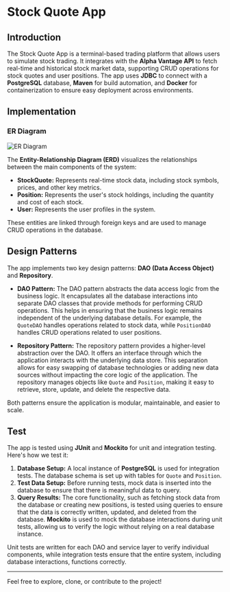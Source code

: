 # Stock Quote App

## Introduction
The Stock Quote App is a terminal-based trading platform that allows users to simulate stock trading. It integrates with the **Alpha Vantage API** to fetch real-time and historical stock market data, supporting CRUD operations for stock quotes and user positions. The app uses **JDBC** to connect with a **PostgreSQL** database, **Maven** for build automation, and **Docker** for containerization to ensure easy deployment across environments.

## Implementation

### ER Diagram
![ER Diagram](./assets/er-diagram.png)

The **Entity-Relationship Diagram (ERD)** visualizes the relationships between the main components of the system:

- **StockQuote:** Represents real-time stock data, including stock symbols, prices, and other key metrics.
- **Position:** Represents the user's stock holdings, including the quantity and cost of each stock.
- **User:** Represents the user profiles in the system.

These entities are linked through foreign keys and are used to manage CRUD operations in the database.

## Design Patterns

The app implements two key design patterns: **DAO (Data Access Object)** and **Repository**.

- **DAO Pattern:** The DAO pattern abstracts the data access logic from the business logic. It encapsulates all the database interactions into separate DAO classes that provide methods for performing CRUD operations. This helps in ensuring that the business logic remains independent of the underlying database details. For example, the `QuoteDAO` handles operations related to stock data, while `PositionDAO` handles CRUD operations related to user positions.

- **Repository Pattern:** The repository pattern provides a higher-level abstraction over the DAO. It offers an interface through which the application interacts with the underlying data store. This separation allows for easy swapping of database technologies or adding new data sources without impacting the core logic of the application. The repository manages objects like `Quote` and `Position`, making it easy to retrieve, store, update, and delete the respective data.

Both patterns ensure the application is modular, maintainable, and easier to scale.

## Test

The app is tested using **JUnit** and **Mockito** for unit and integration testing. Here's how we test it:

1. **Database Setup:** A local instance of **PostgreSQL** is used for integration tests. The database schema is set up with tables for `Quote` and `Position`.
2. **Test Data Setup:** Before running tests, mock data is inserted into the database to ensure that there is meaningful data to query.
3. **Query Results:** The core functionality, such as fetching stock data from the database or creating new positions, is tested using queries to ensure that the data is correctly written, updated, and deleted from the database. **Mockito** is used to mock the database interactions during unit tests, allowing us to verify the logic without relying on a real database instance.

Unit tests are written for each DAO and service layer to verify individual components, while integration tests ensure that the entire system, including database interactions, functions correctly.

---
Feel free to explore, clone, or contribute to the project!
